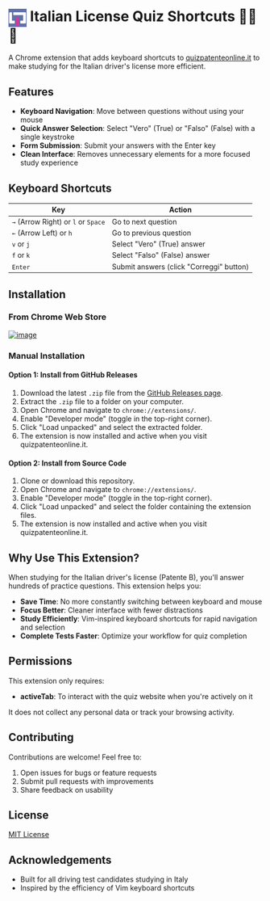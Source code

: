 # <img src="icon.png" width="36" style="vertical-align: middle;"> Italian License Quiz Shortcuts 🚗💨 📝



A Chrome extension that adds keyboard shortcuts to [quizpatenteonline.it](https://www.quizpatenteonline.it/) to make studying for the Italian driver's license more efficient.

## Features

- **Keyboard Navigation**: Move between questions without using your mouse
- **Quick Answer Selection**: Select "Vero" (True) or "Falso" (False) with a single keystroke
- **Form Submission**: Submit your answers with the Enter key
- **Clean Interface**: Removes unnecessary elements for a more focused study experience

## Keyboard Shortcuts

| Key                     | Action                      |
|-------------------------|----------------------------|
| `→` (Arrow Right) or `l` or `Space` | Go to next question          |
| `←` (Arrow Left) or `h` | Go to previous question      |
| `v` or `j`              | Select "Vero" (True) answer  |
| `f` or `k`              | Select "Falso" (False) answer |
| `Enter`                 | Submit answers (click "Correggi" button) |

## Installation

### From Chrome Web Store
[![image](https://github.com/user-attachments/assets/902cd0d4-79b5-4a0f-b1b6-b814b075ea83)
](https://chromewebstore.google.com/detail/italian-license-quiz-shor/ionggjgjafflbhmdohncefdjieilfpff)

### Manual Installation

#### Option 1: Install from GitHub Releases
1. Download the latest `.zip` file from the [GitHub Releases page](https://github.com/MrTartuf0/quiz-patente-shortcuts/releases/tag/extension).
2. Extract the `.zip` file to a folder on your computer.
3. Open Chrome and navigate to `chrome://extensions/`.
4. Enable "Developer mode" (toggle in the top-right corner).
5. Click "Load unpacked" and select the extracted folder.
6. The extension is now installed and active when you visit quizpatenteonline.it.

#### Option 2: Install from Source Code
1. Clone or download this repository.
2. Open Chrome and navigate to `chrome://extensions/`.
3. Enable "Developer mode" (toggle in the top-right corner).
4. Click "Load unpacked" and select the folder containing the extension files.
5. The extension is now installed and active when you visit quizpatenteonline.it.


## Why Use This Extension?

When studying for the Italian driver's license (Patente B), you'll answer hundreds of practice questions. This extension helps you:

- **Save Time**: No more constantly switching between keyboard and mouse
- **Focus Better**: Cleaner interface with fewer distractions
- **Study Efficiently**: Vim-inspired keyboard shortcuts for rapid navigation and selection
- **Complete Tests Faster**: Optimize your workflow for quiz completion

## Permissions

This extension only requires:
- **activeTab**: To interact with the quiz website when you're actively on it

It does not collect any personal data or track your browsing activity.

## Contributing

Contributions are welcome! Feel free to:
1. Open issues for bugs or feature requests
2. Submit pull requests with improvements
3. Share feedback on usability

## License

[MIT License](LICENSE)

## Acknowledgements

- Built for all driving test candidates studying in Italy
- Inspired by the efficiency of Vim keyboard shortcuts
